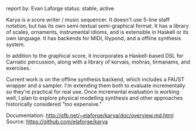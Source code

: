 report by: Evan Laforge
status: stable, active

Karya is a score writer / music sequencer.  It doesn't use 5-line staff
notation, but has its own semi-textual semi-graphical format.  It has
a library of scales, ornaments, instrumental idioms, and is extensible in
Haskell or its own language.  It has backends for MIDI, lilypond, and a
offline synthesis system.

In addition to the graphical score, it incorporates a Haskell-based DSL for
Carnatic percussion, along with a library of korvais, mohras, tirmanams,
and exercises.

Current work is on the offline synthesis backend, which includes a FAUST
wrapper and a sampler.  I'm extending them both to evaluate incrementally
so they're practical for real use.  Once incremental evaluation is working
well, I plan to explore physical modelling synthesis and other approaches
historically considered "too expensive."

Documentation: http://ofb.net/~elaforge/karya/doc/overview.md.html
Source: https://github.com/elaforge/karya
